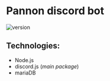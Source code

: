 # Pannon discord bot
![version](https://img.shields.io/badge/Version-0.1.0-red.svg)

## Technologies:
- Node.js
- discord.js (*main package*)
- mariaDB